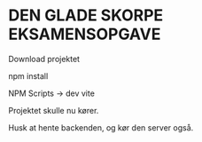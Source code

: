 # DEN GLADE SKORPE EKSAMENSOPGAVE
Download projektet

npm install

NPM Scripts -> dev vite

Projektet skulle nu kører.

Husk at hente backenden, og kør den server også.


